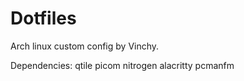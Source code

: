 # Dotfiles
Arch linux custom config by Vinchy.

Dependencies:
qtile
picom
nitrogen
alacritty
pcmanfm
